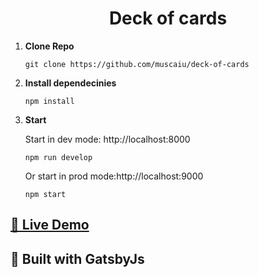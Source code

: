 <h1 align="center">
  Deck of cards
</h1>

1.  **Clone Repo**

    ```shell
    git clone https://github.com/muscaiu/deck-of-cards
    ```

2.  **Install dependecinies**

    ```shell
    npm install
    ```

3.  **Start**

    Start in dev mode: http://localhost:8000

    ```shell
    npm run develop
    ```

    Or start in prod mode:http://localhost:9000

    ```shell
    npm start
    ```

## [ 🚀 Live Demo](https://deckofcardsmaster.gatsbyjs.io)

## 🚀 Built with GatsbyJs
